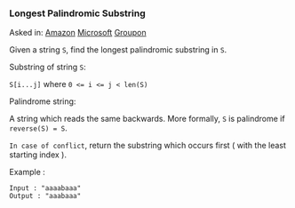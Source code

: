 ### Longest Palindromic Substring

Asked in: [Amazon](#) [Microsoft](#) [Groupon](#)

Given a string `S`, find the longest palindromic substring in `S`.

Substring of string `S`:

`S[i...j]` where `0 <= i <= j < len(S)`

Palindrome string:

A string which reads the same backwards. More formally, `S` is palindrome if `reverse(S) = S`.

`In case of conflict`, return the substring which occurs first ( with the least starting index ).

Example :
```
Input : "aaaabaaa"
Output : "aaabaaa"
```